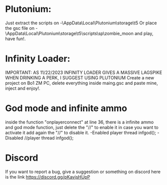 # Plutonium:
Just extract the scripts on
-\AppData\Local\Plutonium\storage\t5
Or place the gsc file on
-\AppData\Local\Plutonium\storage\t5\scripts\sp\zombie_moon
and play, have fun!.

# Infinity Loader:
IMPORTANT: AS 11/22/2023 INFINITY LOADER GIVES A MASSIVE LAGSPIKE WHEN DRINKING A PERK, I SUGGEST USING PLUTONIUM
Create a new project on Bo1 ZM PC, delete
everything inside maing.gsc and paste mine, inject and enjoy!.

# God mode and infinite ammo
inside the function "onplayerconnect" at line 36, there is a infinite ammo and god mode function, just delete the "//" to enable it
in case you want to activate it add again the "//" to disable it.
-Enabled
player thread infgod();
-Disabled
//player thread infgod();

# Discord
If you want to report a bug, give a suggestion or something on discord here is the link
https://discord.gg/pKavjsHUpP

